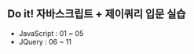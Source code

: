 <h2>Do it! 자바스크립트 + 제이쿼리 입문 실습</h2>

<ul>
  <li>JavaScript : 01 ~ 05</li>
  <li>JQuery : 06 ~ 11</li>
</ul>
